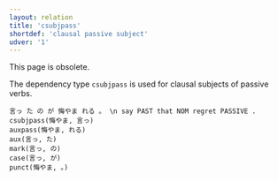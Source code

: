 ```yaml
---
layout: relation
title: 'csubjpass'
shortdef: 'clausal passive subject'
udver: '1'
---
```


This page is obsolete.

The dependency type `csubjpass` is used for clausal subjects of passive verbs.

~~~ sdparse
言っ た の が 悔やま れる 。 \n say PAST that NOM regret PASSIVE .
csubjpass(悔やま, 言っ)
auxpass(悔やま, れる)
aux(言っ, た)
mark(言っ, の)
case(言っ, が)
punct(悔やま, 。)
~~~
<!-- Interlanguage links updated Út zář 29 20:43:15 CEST 2020 -->
